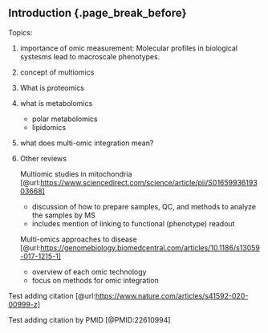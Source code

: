 ## Introduction {.page_break_before}

Topics:


1. importance of omic measurement: Molecular profiles in biological systesms lead to macroscale phenotypes.
2. concept of multiomics
3. What is proteomics
4. what is metabolomics
     * polar metabolomics
     * lipidomics
5. what does multi-omic integration mean?
6. Other reviews
    
    Multiomic studies in mitochondria [@url:https://www.sciencedirect.com/science/article/pii/S0165993619303668]
    * discussion of how to prepare samples, QC, and methods to analyze the samples by MS
    * includes mention of linking to functional (phenotype) readout

    Multi-omics approaches to disease [@url:https://genomebiology.biomedcentral.com/articles/10.1186/s13059-017-1215-1]
    * overview of each omic technology
    * focus on methods for omic integration



Test adding citation [@url:https://www.nature.com/articles/s41592-020-00999-z]

Test adding citation by PMID [@PMID:22610994]

